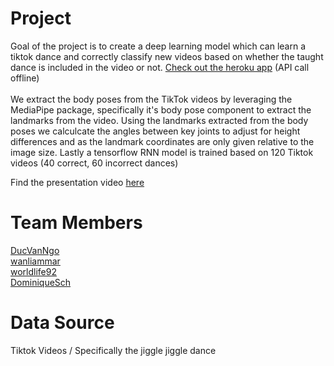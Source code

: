 # Project
Goal of the project is to create a deep learning model which can learn a tiktok dance and correctly classify new videos based on whether the taught dance is included in the video or not. <a href='https://dancemachine871.herokuapp.com/'>Check out the heroku app</a> (API call offline)
<br>
<br>
We extract the body poses from the TikTok videos by leveraging the MediaPipe package, specifically it's body pose component to extract the landmarks from the video. Using the landmarks extracted from the body poses we calculcate the angles between key joints to adjust for height differences and as the landmark coordinates are only given relative to the image size. Lastly a tensorflow RNN model is trained based on 120 Tiktok videos (40 correct, 60 incorrect dances)

Find the presentation video [here](https://youtu.be/KkeSt6GFsLI?t=3717)

# Team Members
<a href='https://github.com/DucVanNgo'>DucVanNgo</a><br>
<a href='https://github.com/wanliammar'>wanliammar</a><br>
<a href='https://github.com/worldlife92'>worldlife92</a><br>
<a href='https://github.com/DominiqueSch'>DominiqueSch</a>


# Data Source
Tiktok Videos / Specifically the jiggle jiggle dance


